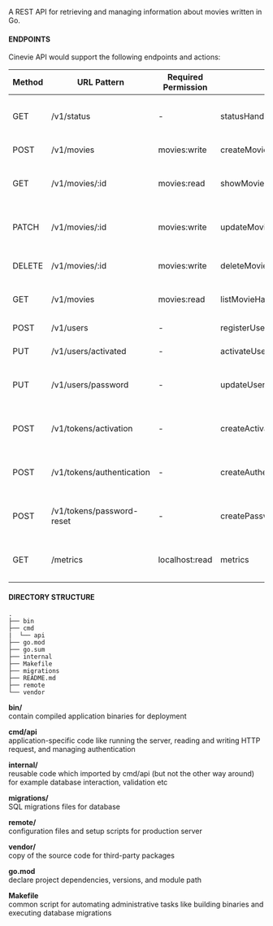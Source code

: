 A REST API for retrieving and managing information about movies written in Go.

#### ENDPOINTS

Cinevie API would support the following endpoints and actions:

| Method | URL Pattern               | Required Permission | Handler                          | Action                                     |
| ------ | ------------------------- | ------------------- | -------------------------------- | ------------------------------------------ |
| GET    | /v1/status                | -                   | statusHandler                    | Show application condition and information |
| POST   | /v1/movies                | movies:write        | createMovieHandler               | Create a new movie                         |
| GET    | /v1/movies/:id            | movies:read         | showMovieHandler                 | Show the details of a specific movie       |
| PATCH  | /v1/movies/:id            | movies:write        | updateMoviehandler               | Update the details of a specific movie     |
| DELETE | /v1/movies/:id            | movies:write        | deleteMovieHandler               | Delete a specific movie                    |
| GET    | /v1/movies                | movies:read         | listMovieHandler                 | Show the details of listed movies          |
| POST   | /v1/users                 | -                   | registerUserHandler              | Register a new user                        |
| PUT    | /v1/users/activated       | -                   | activateUserHandler              | Activate a specific user                   |
| PUT    | /v1/users/password        | -                   | updateUserPasswordHandler        | Update the password for a specific user    |
| POST   | /v1/tokens/activation     | -                   | createActivationTokenHandler     | Generate a new activation token            |
| POST   | /v1/tokens/authentication | -                   | createAuthenticationTokenHandler | Generate a new authentication token        |
| POST   | /v1/tokens/password-reset | -                   | createPasswordResetTokenHandler  | Generate a new password reset token        |
| GET    | /metrics                  | localhost:read      | metrics                          | Monitor metrics of the running application |

#### DIRECTORY STRUCTURE

```
.
├── bin
├── cmd
|  └── api
├── go.mod
├── go.sum
├── internal
├── Makefile
├── migrations
├── README.md
├── remote
└── vendor
```

**bin/** \
contain compiled application binaries for deployment

**cmd/api** \
application-specific code like running the server, reading and writing HTTP request, and managing authentication

**internal/** \
reusable code which imported by cmd/api (but not the other way around) for example database interaction, validation etc

**migrations/** \
SQL migrations files for database

**remote/** \
configuration files and setup scripts for production server

**vendor/** \
copy of the source code for third-party packages

**go.mod** \
declare project dependencies, versions, and module path

**Makefile** \
common script for automating administrative tasks like building binaries and executing database migrations
